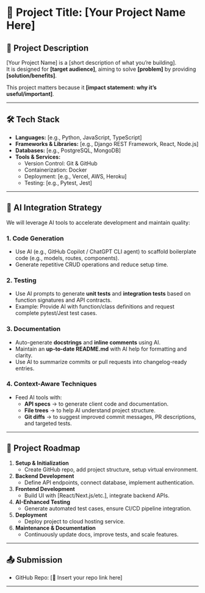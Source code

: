 # 🚀 Project Title: [Your Project Name Here]

## 🔖 Project Description
[Your Project Name] is a [short description of what you’re building].  
It is designed for **[target audience]**, aiming to solve **[problem]** by providing **[solution/benefits]**.  

This project matters because it **[impact statement: why it’s useful/important]**.

---

## 🛠️ Tech Stack
- **Languages:** [e.g., Python, JavaScript, TypeScript]  
- **Frameworks & Libraries:** [e.g., Django REST Framework, React, Node.js]  
- **Databases:** [e.g., PostgreSQL, MongoDB]  
- **Tools & Services:**  
  - Version Control: Git & GitHub  
  - Containerization: Docker  
  - Deployment: [e.g., Vercel, AWS, Heroku]  
  - Testing: [e.g., Pytest, Jest]  

---

## 🧠 AI Integration Strategy
We will leverage AI tools to accelerate development and maintain quality:

### 1. Code Generation
- Use AI (e.g., GitHub Copilot / ChatGPT CLI agent) to scaffold boilerplate code (e.g., models, routes, components).  
- Generate repetitive CRUD operations and reduce setup time.  

### 2. Testing
- Use AI prompts to generate **unit tests** and **integration tests** based on function signatures and API contracts.  
- Example: Provide AI with function/class definitions and request complete pytest/Jest test cases.  

### 3. Documentation
- Auto-generate **docstrings** and **inline comments** using AI.  
- Maintain an **up-to-date README.md** with AI help for formatting and clarity.  
- Use AI to summarize commits or pull requests into changelog-ready entries.  

### 4. Context-Aware Techniques
- Feed AI tools with:
  - **API specs** → to generate client code and documentation.  
  - **File trees** → to help AI understand project structure.  
  - **Git diffs** → to suggest improved commit messages, PR descriptions, and targeted tests.  

---

## 📌 Project Roadmap
1. **Setup & Initialization**  
   - Create GitHub repo, add project structure, setup virtual environment.  
2. **Backend Development**  
   - Define API endpoints, connect database, implement authentication.  
3. **Frontend Development**  
   - Build UI with [React/Next.js/etc.], integrate backend APIs.  
4. **AI-Enhanced Testing**  
   - Generate automated test cases, ensure CI/CD pipeline integration.  
5. **Deployment**  
   - Deploy project to cloud hosting service.  
6. **Maintenance & Documentation**  
   - Continuously update docs, improve tests, and scale features.  

---

## 📤 Submission
- GitHub Repo: [🔗 Insert your repo link here]

---
